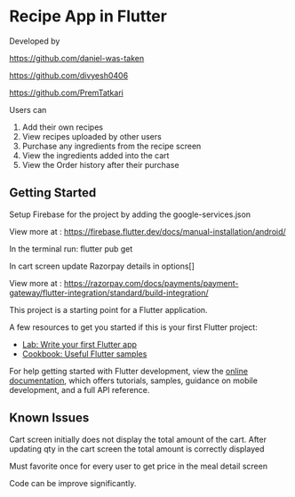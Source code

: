 # Recipe App in Flutter

Developed by

https://github.com/daniel-was-taken

https://github.com/divyesh0406

https://github.com/PremTatkari



Users can
1. Add their own recipes
2. View recipes uploaded by other users 
3. Purchase any ingredients from the recipe screen
4. View the ingredients added into the cart
5. View the Order history after their purchase


## Getting Started

Setup Firebase for the project by adding the google-services.json

View more at : https://firebase.flutter.dev/docs/manual-installation/android/

In the terminal run: flutter pub get

In cart screen update Razorpay details in options[]

View more at :  https://razorpay.com/docs/payments/payment-gateway/flutter-integration/standard/build-integration/


This project is a starting point for a Flutter application.

A few resources to get you started if this is your first Flutter project:

- [Lab: Write your first Flutter app](https://docs.flutter.dev/get-started/codelab)
- [Cookbook: Useful Flutter samples](https://docs.flutter.dev/cookbook)

For help getting started with Flutter development, view the
[online documentation](https://docs.flutter.dev/), which offers tutorials,
samples, guidance on mobile development, and a full API reference.

## Known Issues

Cart screen initially does not display the total amount of the cart.
     After updating qty in the cart screen the total amount is correctly displayed
     
Must favorite once for every user to get price in the meal detail screen
     
Code can be improve significantly.
